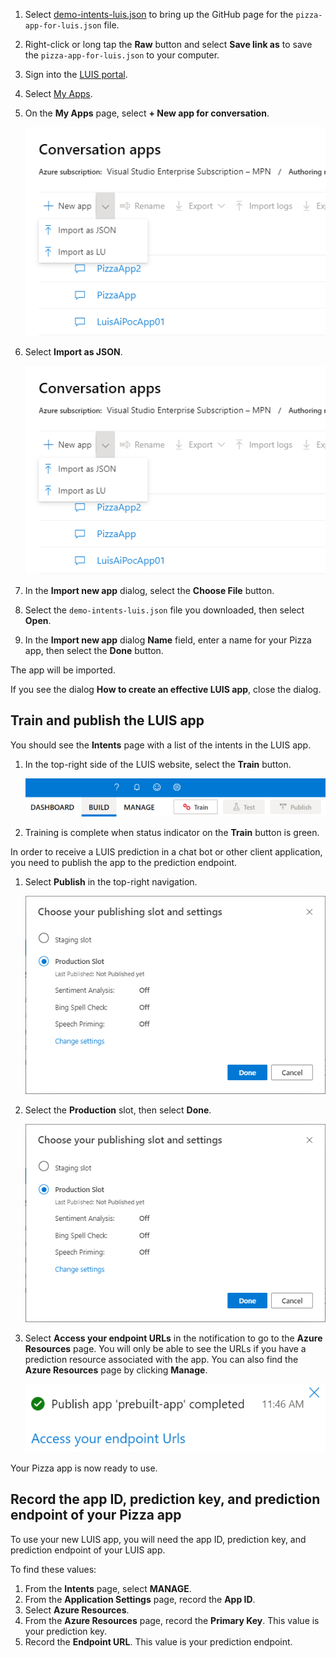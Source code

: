 ﻿1. Select [demo-intents-luis.json](demo-intents-luis.json) to bring up the GitHub page for the `pizza-app-for-luis.json` file.
1. Right-click or long tap the **Raw** button and select **Save link as** to save the `pizza-app-for-luis.json` to your computer.
1. Sign into the [LUIS portal](https://www.luis.ai).
1. Select [My Apps](https://www.luis.ai/applications).
1. On the **My Apps** page, select **+ New app for conversation**.

   ![Create](Media/create-from-import.png)

1. Select **Import as JSON**.

   ![Import](Media/create-from-import.png)

1. In the **Import new app** dialog, select the **Choose File** button.
1. Select the `demo-intents-luis.json` file you downloaded, then select **Open**.
1. In the **Import new app** dialog **Name** field, enter a name for your Pizza app, then select the **Done** button.

The app will be imported.

If you see the dialog **How to create an effective LUIS app**, close the dialog.

## Train and publish the LUIS app

You should see the **Intents** page with a list of the intents in the LUIS app.

1. In the top-right side of the LUIS website, select the **Train** button.

   ![Train button](Media/train-button-preview.png)

1. Training is complete when status indicator on the **Train** button is green.

In order to receive a LUIS prediction in a chat bot or other client application, you need to publish the app to the prediction endpoint.

1. Select **Publish** in the top-right navigation.

   ![Screenshot of LUIS publish to endpoint button in top right menu](Media/publish-app-popup.png)

1. Select the **Production** slot, then select **Done**.

   ![Screenshot of LUIS publish to endpoint](Media/publish-app-popup.png)

1. Select **Access your endpoint URLs** in the notification to go to the **Azure Resources** page. You will only be able to see the URLs if you have a prediction resource associated with the app. You can also find the **Azure Resources** page by clicking **Manage**.

   ![A message that the app has been published](Media/publish-completed.png)

Your Pizza app is now ready to use.

## Record the app ID, prediction key, and prediction endpoint of your Pizza app

To use your new LUIS app, you will need the app ID, prediction key, and prediction endpoint of your LUIS app.

To find these values:

1. From the **Intents** page, select **MANAGE**.
1. From the **Application Settings** page, record the **App ID**.
1. Select **Azure Resources**.
1. From the **Azure Resources** page, record the **Primary Key**. This value is your prediction key.
1. Record the **Endpoint URL**. This value is your prediction endpoint.
